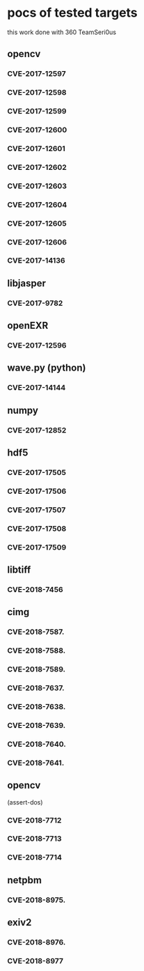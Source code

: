 pocs of tested targets
=================

this work done with 360 TeamSeri0us

## opencv

### CVE-2017-12597
### CVE-2017-12598
### CVE-2017-12599
### CVE-2017-12600
### CVE-2017-12601
### CVE-2017-12602
### CVE-2017-12603
### CVE-2017-12604
### CVE-2017-12605
### CVE-2017-12606
### CVE-2017-14136


## libjasper
### CVE-2017-9782

## openEXR
### CVE-2017-12596

## wave.py (python)
### CVE-2017-14144

## numpy
### CVE-2017-12852

## hdf5

### CVE-2017-17505
### CVE-2017-17506
### CVE-2017-17507
### CVE-2017-17508
### CVE-2017-17509

## libtiff
### CVE-2018-7456

## cimg

### CVE-2018-7587.
### CVE-2018-7588.
### CVE-2018-7589.
### CVE-2018-7637.
### CVE-2018-7638.
### CVE-2018-7639.
### CVE-2018-7640.
### CVE-2018-7641.

## opencv
(assert-dos)
### CVE-2018-7712 
### CVE-2018-7713
### CVE-2018-7714

## netpbm
### CVE-2018-8975.

## exiv2
### CVE-2018-8976.
### CVE-2018-8977


